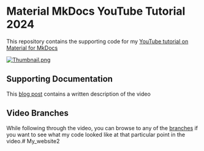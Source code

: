 # Material MkDocs YouTube Tutorial 2024

This repository contains the supporting code for my [YouTube tutorial on Material for MkDocs](https://www.youtube.com/watch?v=xlABhbnNrfI)

[![Thumbnail.png](https://raw.githubusercontent.com/james-willett/material-mkdocs-youtube-2024/main/MkDocs2024_Thumbnail2.jpg)](https://www.youtube.com/watch?v=xlABhbnNrfI)

## Supporting Documentation

This [blog post](https://jameswillett.dev/getting-started-with-material-for-mkdocs/) contains a written description of the video

## Video Branches

While following through the video, you can browse to any of the [branches](https://github.com/james-willett/material-mkdocs-youtube-2024/branches) if you want to see what my code looked like at that particular point in the video.# My_website2
